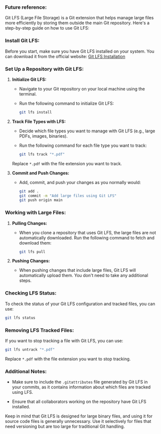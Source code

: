 ### Future reference:

Git LFS (Large File Storage) is a Git extension that helps manage large files more efficiently by storing them outside the main Git repository. Here's a step-by-step guide on how to use Git LFS:

### Install Git LFS:

Before you start, make sure you have Git LFS installed on your system. You can download it from the official website: [Git LFS Installation](https://git-lfs.github.com/)

### Set Up a Repository with Git LFS:

1. **Initialize Git LFS:**
   - Navigate to your Git repository on your local machine using the terminal.
   - Run the following command to initialize Git LFS:

     ```bash
     git lfs install
     ```

2. **Track File Types with LFS:**
   - Decide which file types you want to manage with Git LFS (e.g., large PDFs, images, binaries).
   - Run the following command for each file type you want to track:

     ```bash
     git lfs track "*.pdf"
     ```

   Replace `*.pdf` with the file extension you want to track.

3. **Commit and Push Changes:**
   - Add, commit, and push your changes as you normally would:

     ```bash
     git add .
     git commit -m "Add large files using Git LFS"
     git push origin main
     ```

### Working with Large Files:

1. **Pulling Changes:**
   - When you clone a repository that uses Git LFS, the large files are not automatically downloaded. Run the following command to fetch and download them:

     ```bash
     git lfs pull
     ```

2. **Pushing Changes:**
   - When pushing changes that include large files, Git LFS will automatically upload them. You don't need to take any additional steps.

### Checking LFS Status:

To check the status of your Git LFS configuration and tracked files, you can use:

```bash
git lfs status
```

### Removing LFS Tracked Files:

If you want to stop tracking a file with Git LFS, you can use:

```bash
git lfs untrack "*.pdf"
```

Replace `*.pdf` with the file extension you want to stop tracking.

### Additional Notes:

- Make sure to include the `.gitattributes` file generated by Git LFS in your commits, as it contains information about which files are tracked using LFS.

- Ensure that all collaborators working on the repository have Git LFS installed.

Keep in mind that Git LFS is designed for large binary files, and using it for source code files is generally unnecessary. Use it selectively for files that need versioning but are too large for traditional Git handling.